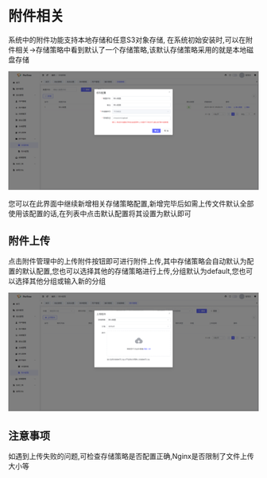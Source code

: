 # 附件相关
系统中的附件功能支持本地存储和任意S3对象存储, 在系统初始安装时,可以在附件相关->存储策略中看到默认了一个存储策略,该默认存储策略采用的就是本地磁盘存储

![img.png](./images/attach-1.png)

您可以在此界面中继续新增相关存储策略配置,新增完毕后如需上传文件默认全部使用该配置的话,在列表中点击默认配置将其设置为默认即可

## 附件上传
点击附件管理中的上传附件按钮即可进行附件上传,其中存储策略会自动默认为配置的默认配置,您也可以选择其他的存储策略进行上传,分组默认为default,您也可以选择其他分组或输入新的分组

![img.png](./images/attach-2.png)


## 注意事项
如遇到上传失败的问题,可检查存储策略是否配置正确,Nginx是否限制了文件上传大小等
